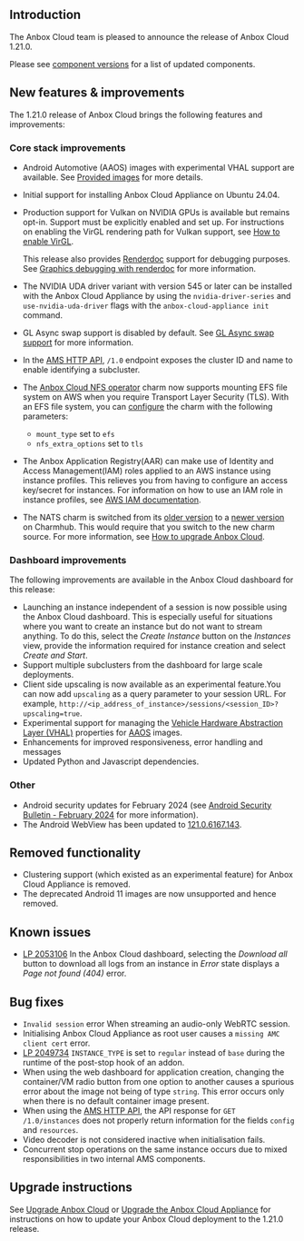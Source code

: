 ## Introduction

The Anbox Cloud team is pleased to announce the release of Anbox Cloud 1.21.0.

Please see [component versions](https://anbox-cloud.io/docs/reference/component-versions) for a list of updated components.

## New features & improvements

The 1.21.0 release of Anbox Cloud brings the following features and improvements:

### Core stack improvements

* Android Automotive (AAOS) images with experimental VHAL support are available. See [Provided images](https://anbox-cloud.io/docs/reference/provided-images) for more details.
* Initial support for installing Anbox Cloud Appliance on Ubuntu 24.04.<!--AC-2229-->
* Production support for Vulkan on NVIDIA GPUs is available but remains opt-in. Support must be explicitly enabled and set up. For instructions on enabling the VirGL rendering path for Vulkan support, see [How to enable VirGL](https://anbox-cloud.io/docs/howto/anbox/enable-virgl).<!--AC-2152-->

  This release also provides [Renderdoc](https://github.com/baldurk/renderdoc) support for debugging purposes. See [Graphics debugging with renderdoc](https://anbox-cloud.io/docs/howto/android/graphics-debugging-with-renderdoc) for more information. <!--AC-2093-->
* The NVIDIA UDA driver variant with version 545 or later can be installed with the Anbox Cloud Appliance by using the `nvidia-driver-series` and `use-nvidia-uda-driver` flags with the `anbox-cloud-appliance init` command.  <!--AC-2259-->
* GL Async swap support is disabled by default. See [GL Async swap support](https://discourse.ubuntu.com/t/ams-configuration/20872#gl-async-swap-support-11) for more information.<!--AC-2228-->
* In the [AMS HTTP API](https://canonical.github.io/anbox-cloud.github.com/latest/ams/), `/1.0` endpoint exposes the cluster ID and name to enable identifying a subcluster.<!--AC-2148-->
* The [Anbox Cloud NFS operator](https://github.com/canonical/anbox-cloud-nfs-operator) charm now supports mounting EFS file system on AWS when you require Transport Layer Security (TLS). With an EFS file system, you can [configure](https://github.com/canonical/anbox-cloud-nfs-operator/blob/main/config.yaml) the charm with the following parameters:<!--AC-2119/2001-->
  - `mount_type` set to `efs`
  - `nfs_extra_options` set to `tls`
* The Anbox Application Registry(AAR) can make use of Identity and Access Management(IAM) roles applied to an AWS instance using instance profiles. This relieves you from having to configure an access key/secret for instances. For information on how to use an IAM role in instance profiles, see [AWS IAM documentation](https://docs.aws.amazon.com/IAM/latest/UserGuide/id_roles_use_switch-role-ec2.html). <!--AC-2025/1700-->
* The NATS charm is switched from its [older version](https://charmhub.io/nats-charmers-nats) to a [newer version](https://charmhub.io/nats) on Charmhub. This would require that you switch to the new charm source. For more information, see [How to upgrade Anbox Cloud](https://discourse.ubuntu.com/t/how-to-upgrade-anbox-cloud/17750).

### Dashboard improvements

The following improvements are available in the Anbox Cloud dashboard for this release:

* Launching an instance independent of a session is now possible using the Anbox Cloud dashboard.  This is especially useful for situations where you want to create an instance but do not want to stream anything. To do this, select the *Create Instance* button on the *Instances* view, provide the information required for instance creation and select *Create and Start*.
* Support multiple subclusters from the dashboard for large scale deployments.
* Client side upscaling is now available as an experimental feature.You can now add `upscaling` as a query parameter to your session URL. For example, `http://<ip_address_of_instance>/sessions/<session_ID>?upscaling=true`.
* Experimental support for managing the [Vehicle Hardware Abstraction Layer (VHAL)](https://source.android.com/docs/automotive/vhal) properties for [AAOS](https://source.android.com/docs/automotive/start/what_automotive) images.
* Enhancements for improved responsiveness, error handling and messages
* Updated Python and Javascript dependencies.

### Other

* Android security updates for February 2024 (see [Android Security Bulletin - February 2024](https://source.android.com/docs/security/bulletin/2024-02-01) for more information).<!--AC-2249-->
* The Android WebView has been updated to [121.0.6167.143](https://chromereleases.googleblog.com/2024/01/chrome-for-android-update_0251787784.html).

## Removed functionality

* Clustering support (which existed as an experimental feature) for Anbox Cloud Appliance is removed.<!--AC-2176-->
* The deprecated Android 11 images are now unsupported and hence removed.<!--AC-2108-->

## Known issues

* [LP 2053106](https://bugs.launchpad.net/anbox-cloud/+bug/2053106) In the Anbox Cloud dashboard, selecting the *Download all* button to download all logs from an instance in *Error* state displays a *Page not found (404)* error.<!--AC-2284-->

## Bug fixes

* `Invalid session` error When streaming an audio-only WebRTC session.<!--AC-2256-->
* Initialising Anbox Cloud Appliance as root user causes a `missing AMC client cert` error. <!--AC-2255-->
* [LP 2049734](https://bugs.launchpad.net/anbox-cloud/+bug/2049734) `INSTANCE_TYPE` is set to `regular` instead of `base` during the runtime of the post-stop hook of an addon.<!--AC-2238-->
* When using the web dashboard for application creation, changing the container/VM radio button from one option to another causes a spurious error about the image not being of type `string`. This error occurs only when there is no default container image present.<!--AC-2178-->
* When using the [AMS HTTP API](https://canonical.github.io/anbox-cloud.github.com/latest/ams/), the API response for `GET /1.0/instances` does not properly return information for the fields `config` and `resources`. <!--AC-2156-->
* Video decoder is not considered inactive when initialisation fails. <!--AC-2071-->
* Concurrent stop operations on the same instance occurs due to mixed responsibilities in two internal AMS components.<!--AC-2167-->

## Upgrade instructions

See [Upgrade Anbox Cloud](https://anbox-cloud.io/docs/howto/update/upgrade-anbox) or [Upgrade the Anbox Cloud Appliance](https://anbox-cloud.io/docs/howto/update/upgrade-appliance) for instructions on how to update your Anbox Cloud deployment to the 1.21.0 release.
